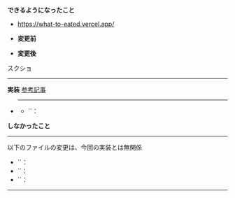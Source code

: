 # 
**できるようになったこと**
- https://what-to-eated.vercel.app/
- **変更前**
  
- **変更後**
  
スクショ
____
**実装**
[参考記事]()
- ****
  - ``：

**しなかったこと**
____
以下のファイルの変更は、今回の実装とは無関係
- ``：
- ``：
- ``：
____
